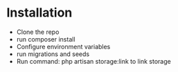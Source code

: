 # Installation
* Clone the repo
* run composer install
* Configure environment variables
* run migrations and seeds
* Run command: php artisan storage:link to link storage